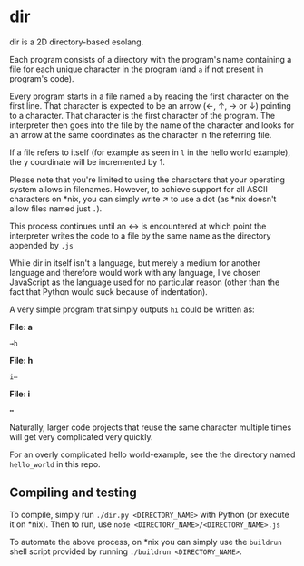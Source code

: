 dir
===

dir is a 2D directory-based esolang.

Each program consists of a directory with the program's name containing a file for each unique character in the program (and `a` if not present in program's code).

Every program starts in a file named `a` by reading the first character on the first line. That character is expected to be an arrow (←, ↑, → or ↓) pointing to a character. That character is the first character of the program. The interpreter then goes into the file by the name of the character and looks for an arrow at the same coordinates as the character in the referring file.

If a file refers to itself (for example as seen in `l` in the hello world example), the y coordinate will be incremented by 1.

Please note that you're limited to using the characters that your operating system allows in filenames. However, to achieve support for all ASCII characters on *nix, you can simply write ↗ to use a dot (as *nix doesn't allow files named just `.`).

This process continues until an ↔ is encountered at which point the interpreter writes the code to a file by the same name as the directory appended by `.js`

While dir in itself isn't a language, but merely a medium for another language and therefore would work with any language, I've chosen JavaScript as the language used for no particular reason (other than the fact that Python would suck because of indentation).

A very simple program that simply outputs `hi` could be written as:

**File: a**
```
→h
```

**File: h**
```
i←
```

**File: i**
```
↔
```

Naturally, larger code projects that reuse the same character multiple times will get very complicated very quickly.

For an overly complicated hello world-example, see the the directory named `hello_world` in this repo.

## Compiling and testing
To compile, simply run `./dir.py <DIRECTORY_NAME>` with Python (or execute it on *nix). Then to run, use `node <DIRECTORY_NAME>/<DIRECTORY_NAME>.js`

To automate the above process, on *nix you can simply use the `buildrun` shell script provided by running `./buildrun <DIRECTORY_NAME>`.

